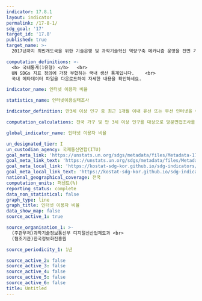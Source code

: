 ```yaml
---
indicator: 17.8.1
layout: indicator
permalink: /17-8-1/
sdg_goal: '17'
target_id: '17.8'
published: true
target_name: >-
  2017년까지 최빈개도국을 위한 기술은행 및 과학기술혁신 역량구축 메카니즘 운영을 전면 가동하고 정보통신기술(ICT) 위주의 핵심기술 사용을 강화

computation_definitions: >-
  <b> 국내통계(1유형) </b>   <br>
  UN SDGs 지표 정의에 가장 부합하는 국내 생산 통계입니다.    <br>
  국내 메타데이터 파일을 다운로드하여 자세한 내용을 확인하세요.

indicator_name: 인터넷 이용자 비율

statistics_name: 인터넷이용실태조사

indicator_definition: 만3세 이상 인구 중 최근 1개월 이내 유선 또는 무선 인터넷을 이용한 사람

computation_calculations: 전국 가구 및 만 3세 이상 인구를 대상으로 방문면접조사를 통해 실시

global_indicator_name: 인터넷 이용자 비율

un_designated_tier: I
un_custodian_agency: 국제통신연합(ITU)
goal_meta_link: 'https://unstats.un.org/sdgs/metadata/files/Metadata-17-08-01.pdf'
goal_meta_link_text: 'https://unstats.un.org/sdgs/metadata/files/Metadata-17-08-01.pdf'
goal_meta_local_link: 'https://kostat-sdg-kor.github.io/sdg-indicators/public/data/Metadata-17-08-01_KOR.pdf'
goal_meta_local_link_text: 'https://kostat-sdg-kor.github.io/sdg-indicators/public/data/Metadata-17-08-01_KOR.pdf'
national_geographical_coverage: 전국
computation_units: 퍼센트(%)
reporting_status: complete
data_non_statistical: false
graph_type: line
graph_title: 인터넷 이용자 비율
data_show_map: false
source_active_1: true

source_organisation_1: >-
  (주관부처)과학기술정보통신부 디지털신산업제도과 <br>
  (협조기관)한국정보화진흥원

source_periodicity_1: 1년

source_active_2: false
source_active_3: false
source_active_4: false
source_active_5: false
source_active_6: false
title: Untitled
---
```

